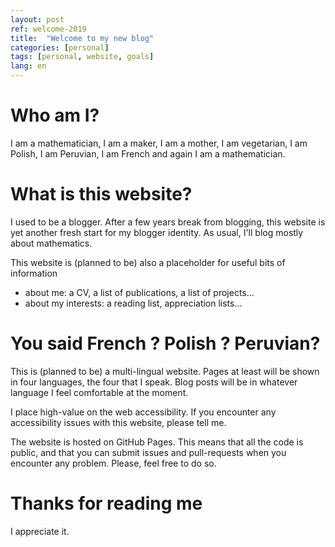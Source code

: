 ```yaml
---
layout: post
ref: welcome-2019
title:  "Welcome to my new blog"
categories: [personal]
tags: [personal, website, goals]
lang: en
---
```


# Who am I?

I am a mathematician, I am a maker, I am a mother, I am vegetarian, I am Polish, I am Peruvian, I am French and again I am a mathematician. 

# What is this website?

I used to be a blogger. After a few years break from blogging, this website is yet another fresh start for my blogger identity. As usual, I'll blog mostly about mathematics. 

This website is (planned to be) also a placeholder for useful bits of information 

- about me: a CV, a list of publications, a list of projects...
- about my interests: a reading list, appreciation lists...

# You said French ? Polish ? Peruvian?

This is (planned to be) a multi-lingual website. Pages at least will be shown in four languages, the four that I speak. Blog posts will be in whatever language I feel comfortable at the moment.
 
I place high-value on the web accessibility. If you encounter any accessibility issues with this website, please tell me.

The website is hosted on GitHub Pages. This means that all the code is public, and that you can submit issues and pull-requests when you encounter any problem. Please, feel free to do so.

# Thanks for reading me

I appreciate it.